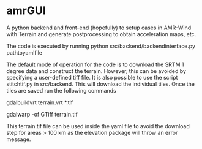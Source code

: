 # amrGUI
A python backend and front-end (hopefully) to setup cases in AMR-Wind with Terrain and generate postprocessing to obtain acceleration maps, etc. 

The code is executed by running python src/backend/backendinterface.py pathtoyamlfile 

The default mode of operation for the code is to download the SRTM 1 degree data and construct the terrain. However, this can be avoided by specifying a user-defined tiff file. It is also possible to use the script stitchtif.py in src/backend. This will download the individual tiles. Once the tiles are saved run the following commands 

gdalbuildvrt terrain.vrt *.tif 

gdalwarp -of GTiff  terrain.tif

This terrain.tif file can be used inside the yaml file to avoid the download step for areas > 100 km as the elevation package will throw an error message. 
